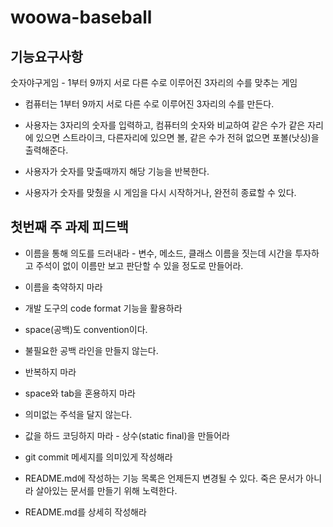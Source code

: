   woowa-baseball 
=====

 기능요구사항
-----

숫자야구게임 - 1부터 9까지 서로 다른 수로 이루어진 3자리의 수를 맞추는 게임

- 컴퓨터는 1부터 9까지 서로 다른 수로 이루어진 3자리의 수를 만든다.

- 사용자는 3자리의 숫자를 입력하고, 컴퓨터의 숫자와 비교하여 같은 수가 같은 자리에 있으면 스트라이크, 다른자리에 있으면 볼, 같은 수가 전혀 없으면 포볼(낫싱)을 출력해준다.

- 사용자가 숫자를 맞출때까지 해당 기능을 반복한다.

- 사용자가 숫자를 맞췄을 시 게임을 다시 시작하거나, 완전히 종료할 수 있다.



 첫번째 주 과제 피드백
-----
 
- 이름을 통해 의도를 드러내라 - 변수, 메소드, 클래스 이름을 짓는데 시간을 투자하고 주석이 없이 이름만 보고 판단할 수 있을 정도로 만들어라.

- 이름을 축약하지 마라

- 개발 도구의 code format 기능을 활용하라

- space(공백)도 convention이다.

- 불필요한 공백 라인을 만들지 않는다.

- 반복하지 마라

- space와 tab을 혼용하지 마라

- 의미없는 주석을 달지 않는다.

- 값을 하드 코딩하지 마라 - 상수(static final)을 만들어라

- git commit 메세지를 의미있게 작성해라

- README.md에 작성하는 기능 목록은 언제든지 변경될 수 있다. 죽은 문서가 아니라 살아있는 문서를 만들기 위해 노력한다.

- README.md를 상세히 작성해라


